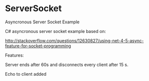 # ServerSocket
Asyncronous Server Socket Example

C# asyncronous server socket example based on:

http://stackoverflow.com/questions/12630827/using-net-4-5-async-feature-for-socket-programming

Features:

Server ends after 60s and disconnects every client after 15 s.

Echo to client added

